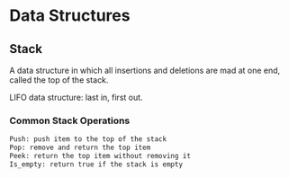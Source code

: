 # Data Structures

## Stack

A data structure in which all insertions and deletions are mad at one end, called the top of the stack.

LIFO data structure: last in, first out.

### Common Stack Operations

```cmd
Push: push item to the top of the stack
Pop: remove and return the top item
Peek: return the top item without removing it
Is_empty: return true if the stack is empty
```
